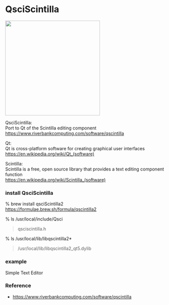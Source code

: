 QsciScintilla
===============

<image src="https://raw.githubusercontent.com/ohwada/MAC_cpp_Samples/master/qsciScintilla/screenshots/application_main.cpp.png" width="300" /> <br/>

QsciScintilla: <br/>
Port to Qt of the Scintilla editing component <br/>
https://www.riverbankcomputing.com/software/qscintilla <br/>

Qt: <br/>
Qt is cross-platform software for creating graphical user interfaces <br/>
https://en.wikipedia.org/wiki/Qt_(software) <br/>

Scintilla:  <br/>
Scintilla is a free, open source library that provides a text editing component function <br/>
https://en.wikipedia.org/wiki/Scintilla_(software) <br/>


### install QsciScintilla
% brew install qsciScintilla2 <br/>
https://formulae.brew.sh/formula/qscintilla2 <br/>

% ls /usr/local/include/Qsci <br/>
> qsciscintilla.h <br/>

% ls /usr/local/lib/libqscintilla2* <br/>
> /usr/local/lib/libqscintilla2_qt5.dylib <br/>


### example
Simple Text Editor  <br/>

 ### Reference
- https://www.riverbankcomputing.com/software/qscintilla 

